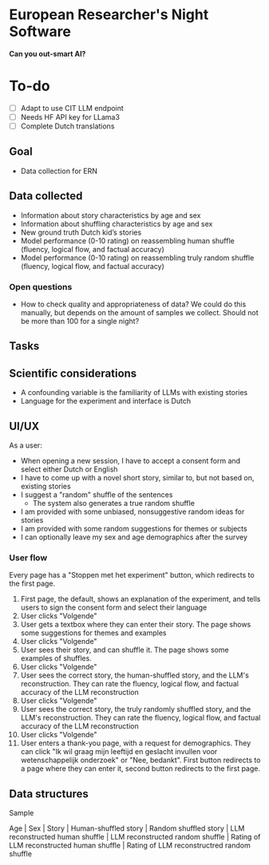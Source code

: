 # European Researcher's Night Software

**Can you out-smart AI?**

# To-do
- [ ] Adapt to use CIT LLM endpoint
- [ ] Needs HF API key for LLama3
- [ ] Complete Dutch translations

## Goal

- Data collection for ERN

## Data collected

- Information about story characteristics by age and sex
- Information about shuffling characteristics by age and sex
- New ground truth Dutch kid’s stories
- Model performance (0-10 rating) on reassembling human shuffle (fluency, logical flow, and factual accuracy)
- Model performance (0-10 rating) on reassembling truly random shuffle (fluency, logical flow, and factual accuracy)

### Open questions
- How to check quality and appropriateness of data? We could do this manually, but depends on the amount of samples we collect. Should not be more than 100 for a single night?

## Tasks

## Scientific considerations
- A confounding variable is the familiarity of LLMs with existing stories
- Language for the experiment and interface is Dutch

## UI/UX
As a user:
- When opening a new session, I have to accept a consent form and select either Dutch or English
- I have to come up with a novel short story, similar to, but not based on, existing stories
- I suggest a "random" shuffle of the sentences
  - The system also generates a true random shuffle
- I am provided with some unbiased, nonsuggestive random ideas for stories
- I am provided with some random suggestions for themes or subjects
- I can optionally leave my sex and age demographics after the survey


### User flow

Every page has a "Stoppen met het experiment" button, which redirects to the first page.

1. First page, the default, shows an explanation of the experiment, and tells users to sign the consent form and select their language
2. User clicks "Volgende"
3. User gets a textbox where they can enter their story. The page shows some suggestions for themes and examples
4. User clicks "Volgende"
5. User sees their story, and can shuffle it. The page shows some examples of shuffles.
6. User clicks "Volgende"
7. User sees the correct story, the human-shuffled story, and the LLM's reconstruction. They can rate the fluency, logical flow, and factual accuracy of the LLM reconstruction
8. User clicks "Volgende"
9. User sees the correct story, the truly randomly shuffled story, and the LLM's reconstruction. They can rate the fluency, logical flow, and factual accuracy of the LLM reconstruction
10. User clicks "Volgende"
11. User enters a thank-you page, with a request for demographics. They can click "Ik wil graag mijn leeftijd en geslacht invullen voor wetenschappelijk onderzoek" or "Nee, bedankt". First button redirects to a page where they can enter it, second button redirects to the first page.

## Data structures

Sample

Age | Sex | Story | Human-shuffled story | Random shuffled story | LLM reconstructed human shuffle | LLM reconstructed random shuffle | Rating of LLM reconstructed human shuffle | Rating of LLM reconstructred random shuffle
